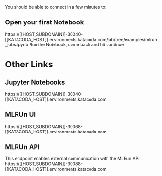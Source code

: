 You should be able to connect in a few minutes to: 

## Open your first Notebook
https://[[HOST_SUBDOMAIN]]-30040-[[KATACODA_HOST]].environments.katacoda.com/lab/tree/examples/mlrun_jobs.ipynb
Run the Notebook, come back and hit continue


# Other Links

## Jupyter Notebooks 
https://[[HOST_SUBDOMAIN]]-30040-[[KATACODA_HOST]].environments.katacoda.com

## MLRUn UI
https://[[HOST_SUBDOMAIN]]-30068-[[KATACODA_HOST]].environments.katacoda.com

## MLRUn API
This endpoint enables external communication with the MLRun API
https://[[HOST_SUBDOMAIN]]-30088-[[KATACODA_HOST]].environments.katacoda.com


